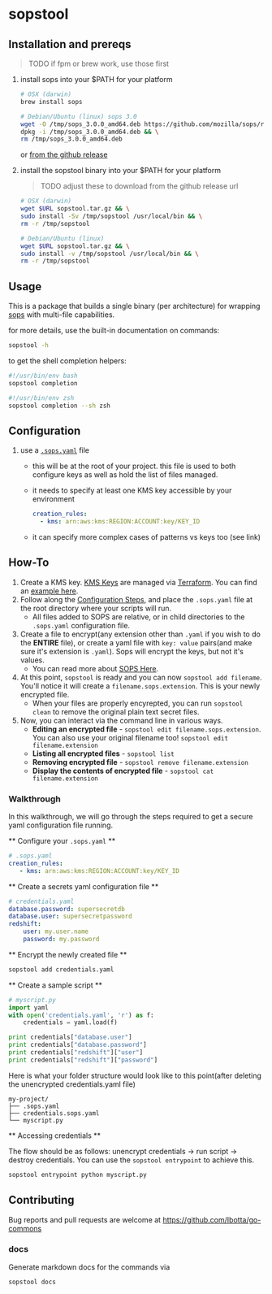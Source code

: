 # sopstool

## Installation and prereqs

> TODO if fpm or brew work, use those first

1. install sops into your $PATH for your platform

    ```sh
    # OSX (darwin)
    brew install sops
    ```

    ```sh
    # Debian/Ubuntu (linux) sops 3.0
    wget -O /tmp/sops_3.0.0_amd64.deb https://github.com/mozilla/sops/releases/download/3.0.0/sops_3.0.0_amd64.deb && \
    dpkg -i /tmp/sops_3.0.0_amd64.deb && \
    rm /tmp/sops_3.0.0_amd64.deb
    ```

    or [from the github release](https://github.com/mozilla/sops/releases)

1. install the sopstool binary into your $PATH for your platform

    > TODO adjust these to download from the github release url

    ```sh
    # OSX (darwin)
    wget $URL sopstool.tar.gz && \
    sudo install -Sv /tmp/sopstool /usr/local/bin && \
    rm -r /tmp/sopstool
    ```

    ```sh
    # Debian/Ubuntu (linux)
    wget $URL sopstool.tar.gz && \
    sudo install -v /tmp/sopstool /usr/local/bin && \
    rm -r /tmp/sopstool
    ```

## Usage

This is a package that builds a single binary (per architecture) for wrapping [sops](https://github.com/mozilla/sops) with multi-file capabilities.

for more details, use the built-in documentation on commands:

```sh
sopstool -h
```

to get the shell completion helpers:

```sh
#!/usr/bin/env bash
sopstool completion
```

```sh
#!/usr/bin/env zsh
sopstool completion --sh zsh
```

## Configuration

1. use a [`.sops.yaml`](https://github.com/mozilla/sops#using-sops-yaml-conf-to-select-kms-pgp-for-new-files) file
    * this will be at the root of your project. this file is used to both configure keys as well as hold the list of files managed.
    * it needs to specify at least one KMS key accessible by your environment

        ```yaml
        creation_rules:
          - kms: arn:aws:kms:REGION:ACCOUNT:key/KEY_ID
        ```

    * it can specify more complex cases of patterns vs keys too (see link)

## How-To

1. Create a KMS key. [KMS Keys](https://aws.amazon.com/kms/) are managed via [Terraform](https://www.terraform.io/docs/providers/aws/r/kms_key.html). You can find an [example here](https://github.com/Ibotta/infrastructure/pull/265).
1. Follow along the [Configuration Steps](https://github.com/Ibotta/go-commons/tree/develop/sopstool#configuration), and place the `.sops.yaml` file at the root directory where your scripts will run.
    * All files added to SOPS are relative, or in child directories to the `.sops.yaml` configuration file.
1. Create a file to encrypt(any extension other than `.yaml` if you wish to do the **ENTIRE** file), or create a yaml file with `key: value` pairs(and make sure it's extension is `.yaml`). Sops will encrypt the keys, but not it's values.
    * You can read more about [SOPS Here](https://github.com/mozilla/sops).
1. At this point, `sopstool` is ready and you can now `sopstool add filename`. You'll notice it will create a `filename.sops.extension`. This is your newly encrypted file.
    * When your files are properly encyrepted, you can run `sopstool clean` to remove the original plain text secret files.
1. Now, you can interact via the command line in various ways.
    * **Editing an encrypted file** - `sopstool edit filename.sops.extension`. You can also use your original filename too! `sopstool edit filename.extension`
    * **Listing all encrypted files** - `sopstool list`
    * **Removing encrypted file** - `sopstool remove filename.extension`
    * **Display the contents of encrypted file** - `sopstool cat filename.extension`

### Walkthrough

In this walkthrough, we will go through the steps required to get a secure yaml configuration file running.

** Configure your `.sops.yaml` **

```yaml
# .sops.yaml
creation_rules:
   - kms: arn:aws:kms:REGION:ACCOUNT:key/KEY_ID
```

** Create a secrets yaml configuration file **

```yaml
# credentials.yaml
database.password: supersecretdb
database.user: supersecretpassword
redshift:
    user: my.user.name
    password: my.password
```

** Encrypt the newly created file **

```sh
sopstool add credentials.yaml
```

** Create a sample script **

```python
# myscript.py
import yaml
with open('credentials.yaml', 'r') as f:
    credentials = yaml.load(f)

print credentials["database.user"]
print credentials["database.password"]
print credentials["redshift"]["user"]
print credentials["redshift"]["password"]
```

Here is what your folder structure would look like to this point(after deleting the unencrypted credentials.yaml file)

```text
my-project/
├── .sops.yaml
├── credentials.sops.yaml
└── myscript.py
```

** Accessing credentials **

The flow should be as follows: unencrypt credentials -> run script -> destroy credentials. You can use the `sopstool entrypoint` to achieve this.

```sh
sopstool entrypoint python myscript.py
```

## Contributing

Bug reports and pull requests are welcome at <https://github.com/Ibotta/go-commons>

### docs

Generate markdown docs for the commands via

```sh
sopstool docs
```
